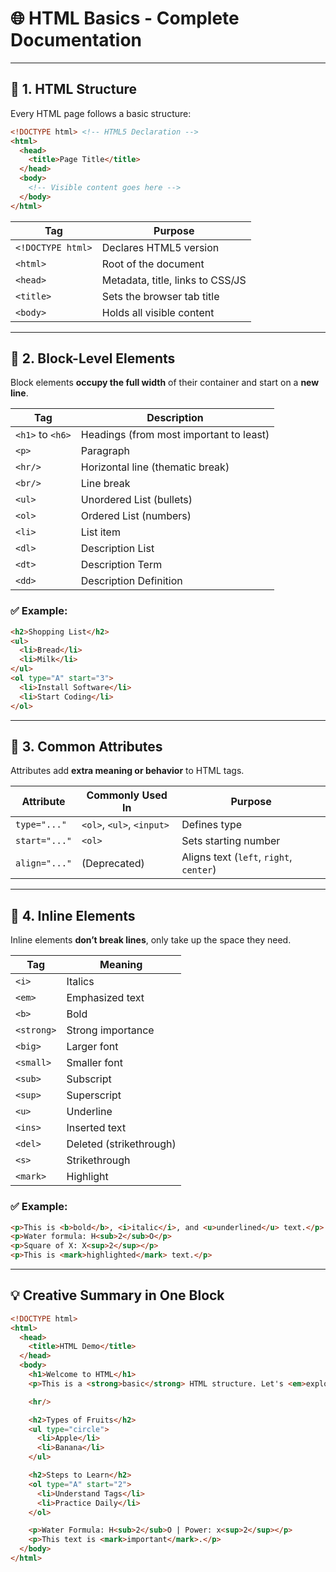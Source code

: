 # 🌐 **HTML Basics - Complete Documentation**

---

## 🧱 1. HTML Structure

Every HTML page follows a basic structure:

```html
<!DOCTYPE html> <!-- HTML5 Declaration -->
<html>
  <head>
    <title>Page Title</title>
  </head>
  <body>
    <!-- Visible content goes here -->
  </body>
</html>
```

| Tag               | Purpose                          |
| ----------------- | -------------------------------- |
| `<!DOCTYPE html>` | Declares HTML5 version           |
| `<html>`          | Root of the document             |
| `<head>`          | Metadata, title, links to CSS/JS |
| `<title>`         | Sets the browser tab title       |
| `<body>`          | Holds all visible content        |

---

## 🧩 2. Block-Level Elements

Block elements **occupy the full width** of their container and start on a **new line**.

| Tag              | Description                             |
| ---------------- | --------------------------------------- |
| `<h1>` to `<h6>` | Headings (from most important to least) |
| `<p>`            | Paragraph                               |
| `<hr/>`          | Horizontal line (thematic break)        |
| `<br/>`          | Line break                              |
| `<ul>`           | Unordered List (bullets)                |
| `<ol>`           | Ordered List (numbers)                  |
| `<li>`           | List item                               |
| `<dl>`           | Description List                        |
| `<dt>`           | Description Term                        |
| `<dd>`           | Description Definition                  |

### ✅ Example:

```html
<h2>Shopping List</h2>
<ul>
  <li>Bread</li>
  <li>Milk</li>
</ul>
<ol type="A" start="3">
  <li>Install Software</li>
  <li>Start Coding</li>
</ol>
```

---

## 🎯 3. Common Attributes

Attributes add **extra meaning or behavior** to HTML tags.

| Attribute     | Commonly Used In          | Purpose                                 |
| ------------- | ------------------------- | --------------------------------------- |
| `type="..."`  | `<ol>`, `<ul>`, `<input>` | Defines type                            |
| `start="..."` | `<ol>`                    | Sets starting number                    |
| `align="..."` | (Deprecated)              | Aligns text (`left`, `right`, `center`) |

---

## 🧵 4. Inline Elements

Inline elements **don’t break lines**, only take up the space they need.

| Tag        | Meaning                 |
| ---------- | ----------------------- |
| `<i>`      | Italics                 |
| `<em>`     | Emphasized text         |
| `<b>`      | Bold                    |
| `<strong>` | Strong importance       |
| `<big>`    | Larger font             |
| `<small>`  | Smaller font            |
| `<sub>`    | Subscript               |
| `<sup>`    | Superscript             |
| `<u>`      | Underline               |
| `<ins>`    | Inserted text           |
| `<del>`    | Deleted (strikethrough) |
| `<s>`      | Strikethrough           |
| `<mark>`   | Highlight               |

### ✅ Example:

```html
<p>This is <b>bold</b>, <i>italic</i>, and <u>underlined</u> text.</p>
<p>Water formula: H<sub>2</sub>O</p>
<p>Square of X: X<sup>2</sup></p>
<p>This is <mark>highlighted</mark> text.</p>
```

---

## 💡 Creative Summary in One Block

```html
<!DOCTYPE html>
<html>
  <head>
    <title>HTML Demo</title>
  </head>
  <body>
    <h1>Welcome to HTML</h1>
    <p>This is a <strong>basic</strong> HTML structure. Let's <em>explore</em> more!</p>

    <hr/>

    <h2>Types of Fruits</h2>
    <ul type="circle">
      <li>Apple</li>
      <li>Banana</li>
    </ul>

    <h2>Steps to Learn</h2>
    <ol type="A" start="2">
      <li>Understand Tags</li>
      <li>Practice Daily</li>
    </ol>

    <p>Water Formula: H<sub>2</sub>O | Power: x<sup>2</sup></p>
    <p>This text is <mark>important</mark>.</p>
  </body>
</html>
```
